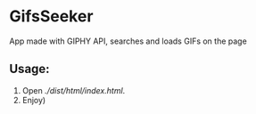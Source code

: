 # GifsSeeker
App made with GIPHY API, searches and loads GIFs on the page

## Usage:
1. Open _./dist/html/index.html_.
3. Enjoy)
